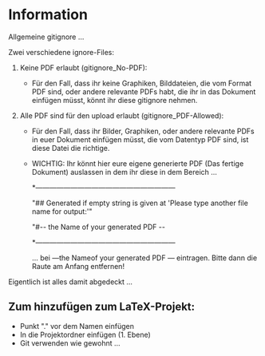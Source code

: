 # Information

Allgemeine gitignore ...

Zwei verschiedene ignore-Files:

1. Keine PDF erlaubt (gitignore_No-PDF):

   - Für den Fall, dass ihr keine Graphiken, Bilddateien, die vom Format PDF sind,  oder andere relevante PDFs habt, die ihr in das Dokument einfügen müsst, könnt ihr diese gitignore nehmen.

2. Alle PDF sind für den upload erlaubt (gitignore_PDF-Allowed):

   - Für den Fall, dass ihr Bilder, Graphiken, oder andere relevante PDFs in euer Dokument einfügen müsst, die vom Datentyp PDF sind, ist diese Datei die richtige. 

   - WICHTIG: Ihr könnt hier eure eigene generierte PDF (Das fertige Dokument) auslassen in dem ihr diese in dem Bereich ...

     *————————————————————

     "## Generated if empty string is given at 'Please type another file name for output:'"

     "#-- the Name of your generated PDF --

     *————————————————————

     … bei —the Nameof your generated PDF — eintragen. Bitte dann die Raute am Anfang entfernen!

Eigentlich ist alles damit abgedeckt ...



## Zum hinzufügen zum LaTeX-Projekt:

- Punkt "." vor dem Namen einfügen
- In die Projektordner einfügen (1. Ebene) 
- Git verwenden wie gewohnt … 